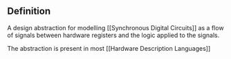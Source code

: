 ## Definition
A design abstraction for modelling [[Synchronous Digital Circuits]] as a flow of signals between hardware registers and the logic applied to the signals.

The abstraction is present in most [[Hardware Description Languages]]